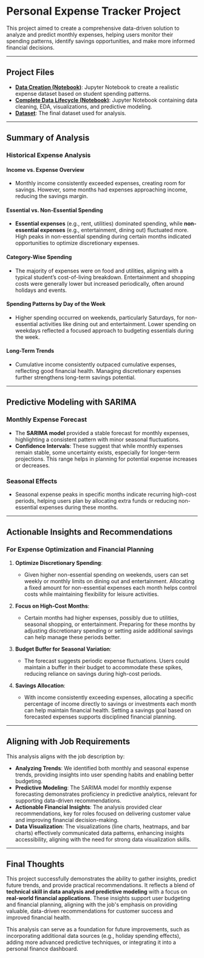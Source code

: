 # Personal Expense Tracker Project

This project aimed to create a comprehensive data-driven solution to analyze and predict monthly expenses, helping users monitor their spending patterns, identify savings opportunities, and make more informed financial decisions.

---
## Project Files

- **[Data Creation (Notebook)](./Python/data_creation.ipynb)**: Jupyter Notebook to create a realistic expense dataset based on student spending patterns.
- **[Complete Data Lifecycle (Notebook)](./Python/data_lifecycle.ipynb)**: Jupyter Notebook containing data cleaning, EDA, visualizations, and predictive modeling.
- **[Dataset](./Python/income_and_utilities_expense_tracker.csv)**: The final dataset used for analysis.

---
## Summary of Analysis

### Historical Expense Analysis

#### Income vs. Expense Overview
- Monthly income consistently exceeded expenses, creating room for savings. However, some months had expenses approaching income, reducing the savings margin.

#### Essential vs. Non-Essential Spending
- **Essential expenses** (e.g., rent, utilities) dominated spending, while **non-essential expenses** (e.g., entertainment, dining out) fluctuated more. High peaks in non-essential spending during certain months indicated opportunities to optimize discretionary expenses.

#### Category-Wise Spending
- The majority of expenses were on food and utilities, aligning with a typical student’s cost-of-living breakdown. Entertainment and shopping costs were generally lower but increased periodically, often around holidays and events.

#### Spending Patterns by Day of the Week
- Higher spending occurred on weekends, particularly Saturdays, for non-essential activities like dining out and entertainment. Lower spending on weekdays reflected a focused approach to budgeting essentials during the week.

#### Long-Term Trends
- Cumulative income consistently outpaced cumulative expenses, reflecting good financial health. Managing discretionary expenses further strengthens long-term savings potential.

---

## Predictive Modeling with SARIMA

### Monthly Expense Forecast
- The **SARIMA model** provided a stable forecast for monthly expenses, highlighting a consistent pattern with minor seasonal fluctuations.
- **Confidence Intervals**: These suggest that while monthly expenses remain stable, some uncertainty exists, especially for longer-term projections. This range helps in planning for potential expense increases or decreases.

### Seasonal Effects
- Seasonal expense peaks in specific months indicate recurring high-cost periods, helping users plan by allocating extra funds or reducing non-essential expenses during these months.

---

## Actionable Insights and Recommendations

### For Expense Optimization and Financial Planning

1. **Optimize Discretionary Spending**:
   - Given higher non-essential spending on weekends, users can set weekly or monthly limits on dining out and entertainment. Allocating a fixed amount for non-essential expenses each month helps control costs while maintaining flexibility for leisure activities.

2. **Focus on High-Cost Months**:
   - Certain months had higher expenses, possibly due to utilities, seasonal shopping, or entertainment. Preparing for these months by adjusting discretionary spending or setting aside additional savings can help manage these periods better.

3. **Budget Buffer for Seasonal Variation**:
   - The forecast suggests periodic expense fluctuations. Users could maintain a buffer in their budget to accommodate these spikes, reducing reliance on savings during high-cost periods.

4. **Savings Allocation**:
   - With income consistently exceeding expenses, allocating a specific percentage of income directly to savings or investments each month can help maintain financial health. Setting a savings goal based on forecasted expenses supports disciplined financial planning.

---

## Aligning with Job Requirements

This analysis aligns with the job description by:

- **Analyzing Trends**: We identified both monthly and seasonal expense trends, providing insights into user spending habits and enabling better budgeting.
- **Predictive Modeling**: The SARIMA model for monthly expense forecasting demonstrates proficiency in predictive analytics, relevant for supporting data-driven recommendations.
- **Actionable Financial Insights**: The analysis provided clear recommendations, key for roles focused on delivering customer value and improving financial decision-making.
- **Data Visualization**: The visualizations (line charts, heatmaps, and bar charts) effectively communicated data patterns, enhancing insights accessibility, aligning with the need for strong data visualization skills.

---

## Final Thoughts

This project successfully demonstrates the ability to gather insights, predict future trends, and provide practical recommendations. It reflects a blend of **technical skill in data analysis and predictive modeling** with a focus on **real-world financial applications**. These insights support user budgeting and financial planning, aligning with the job's emphasis on providing valuable, data-driven recommendations for customer success and improved financial health.

This analysis can serve as a foundation for future improvements, such as incorporating additional data sources (e.g., holiday spending effects), adding more advanced predictive techniques, or integrating it into a personal finance dashboard.
